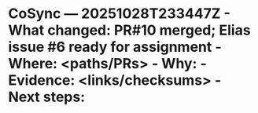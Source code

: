 # CoSync — 20251028T233447Z - What changed: PR#10 merged; Elias issue #6 ready for assignment - Where: <paths/PRs> - Why: <intent> - Evidence: <links/checksums> - Next steps: <small actionable>
